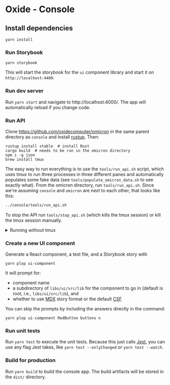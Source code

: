 # Oxide - Console

## Install dependencies

```
yarn install
```

### Run Storybook

```
yarn storybook
```

This will start the storybook for the `ui` component library and start it on `http://localhost:4400`.

### Run dev server

Run `yarn start` and navigate to http://localhost:4000/. The app will automatically reload if you change code.

### Run API

Clone https://github.com/oxidecomputer/omicron in the same parent directory as `console` and install [rustup](https://rustup.rs/). Then:

```
rustup install stable  # install Rust
cargo build  # needs to be run in the omicron directory
npm i -g json
brew install tmux
```

The easy way to run everything is to use the `tools/run_api.sh` script, which uses tmux to run three processes in three different panes and automatically populates some fake data (see `tools/populate_omicron_data.sh` to see exactly what). From the omicron directory, run `tools/run_api.sh`. Since we're assuming `console` and `omicron` are next to each other, that looks like this:

```sh
../console/tools/run_api.sh
```

To stop the API run `tools/stop_api.sh` (which kills the tmux session) or kill the tmux session manually.

<details>
<summary>Running without tmux</summary>

If you don't want to use tmux, make sure you've done the above setup and then run each of the following in its own terminal window (in order — the sled agent depends on nexus, and the populate script depends on the sled agent):

```
cargo run --bin=nexus -- examples/config.toml
cargo run --bin=sled_agent -- $(uuidgen) 127.0.0.1:12345 127.0.0.1:12221
../console/tools/populate_omicron_data.sh
```

</details>

### Create a new UI component

Generate a React component, a test file, and a Storybook story with

```
yarn plop ui-component
```

It will prompt for:

- component name
- a subdirectory of `libs/ui/src/lib` for the component to go in (default is root, i.e., `libs/ui/src/lib`), and
- whether to use [MDX](https://storybook.js.org/docs/react/api/mdx) story format or the default [CSF](https://storybook.js.org/docs/react/api/csf)

You can skip the prompts by including the answers directly in the command:

```
yarn plop ui-component RedButton buttons n
```

### Run unit tests

Run `yarn test` to execute the unit tests. Because this just calls [Jest](https://jestjs.io), you can use any flag Jest takes, like `yarn test --onlyChanged` or `yarn test --watch`.

### Build for production

Run `yarn build` to build the console app. The build artifacts will be stored in the `dist/` directory.
